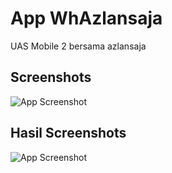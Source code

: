 # App WhAzlansaja
UAS Mobile 2 bersama azlansaja

## Screenshots
![App Screenshot](https://images2.imgbox.com/ca/6b/f8Mpc16i_o.png)

## Hasil Screenshots
![App Screenshot](https://images2.imgbox.com/cf/03/n25TzCeh_o.png)
